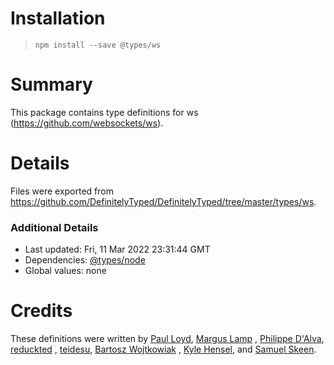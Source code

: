 # Installation

> `npm install --save @types/ws`

# Summary

This package contains type definitions for ws (https://github.com/websockets/ws).

# Details

Files were exported from https://github.com/DefinitelyTyped/DefinitelyTyped/tree/master/types/ws.

### Additional Details

* Last updated: Fri, 11 Mar 2022 23:31:44 GMT
* Dependencies: [@types/node](https://npmjs.com/package/@types/node)
* Global values: none

# Credits

These definitions were written by [Paul Loyd](https://github.com/loyd), [Margus Lamp](https://github.com/mlamp)
, [Philippe D'Alva](https://github.com/TitaneBoy), [reduckted](https://github.com/reduckted)
, [teidesu](https://github.com/teidesu), [Bartosz Wojtkowiak](https://github.com/wojtkowiak)
, [Kyle Hensel](https://github.com/k-yle), and [Samuel Skeen](https://github.com/cwadrupldijjit).
